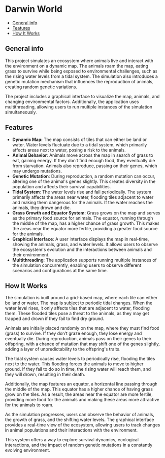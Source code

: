 # Darwin World

* [General info](#general-info)
* [Features](#features)
* [How It Works](#how-it-works)

## General info
This project simulates an ecosystem where animals live and interact with the environment on a dynamic map. The animals roam the map, eating grass to survive while being exposed to environmental challenges, such as the rising water levels from a tidal system. The simulation also introduces a genetic mutation mechanism that influences the reproduction of animals, creating random genetic variations. 

The project includes a graphical interface to visualize the map, animals, and changing environmental factors. Additionally, the application uses multithreading, allowing users to run multiple instances of the simulation simultaneously.

## Features
- **Dynamic Map**: The map consists of tiles that can either be land or water. Water levels fluctuate due to a tidal system, which primarily affects areas next to water, posing a risk to the animals.
- **Animal Behavior**: Animals move across the map in search of grass to eat, gaining energy. If they don’t find enough food, they eventually die from starvation. Animals also reproduce, passing on their genes, which may undergo mutations.
- **Genetic Mutation**: During reproduction, a random mutation can occur, altering one of the animal's genes slightly. This creates diversity in the population and affects their survival capabilities.
- **Tidal System**: The water levels rise and fall periodically. The system primarily affects the areas near water, flooding tiles adjacent to water and making them dangerous for the animals. If the water reaches the animals, they drown and die.
- **Grass Growth and Equator System**: Grass grows on the map and serves as the primary food source for animals. The equator, running through the middle of the map, has a higher chance of grass growth. This makes the areas near the equator more fertile, providing a greater food source for the animals.
- **Graphical Interface**: A user interface displays the map in real-time, showing the animals, grass, and water levels. It allows users to observe the ecosystem's evolution and the interactions between animals and their environment.
- **Multithreading**: The application supports running multiple instances of the simulation concurrently, enabling users to observe different scenarios and configurations at the same time.

## How It Works
The simulation is built around a grid-based map, where each tile can either be land or water. The map is subject to periodic tidal changes. When the water level rises, it only affects tiles that are adjacent to water, flooding them. These flooded tiles pose a threat to the animals, as they may get trapped and drown if they fail to find dry ground.

Animals are initially placed randomly on the map, where they must find food (grass) to survive. If they don’t graze enough, they lose energy and eventually die. During reproduction, animals pass on their genes to their offspring, with a chance of mutation that may shift one of the genes slightly, adding a layer of unpredictability to the offspring's traits.

The tidal system causes water levels to periodically rise, flooding the tiles next to the water. This flooding forces the animals to move to higher ground. If they fail to do so in time, the rising water will reach them, and they will drown, resulting in their death.

Additionally, the map features an equator, a horizontal line passing through the middle of the map. This equator has a higher chance of having grass grow on the tiles. As a result, the areas near the equator are more fertile, providing more food for the animals and making these areas more attractive for the animals to roam. 

As the simulation progresses, users can observe the behavior of animals, the growth of grass, and the shifting water levels. The graphical interface provides a real-time view of the ecosystem, allowing users to track changes in animal populations and their interactions with the environment.

This system offers a way to explore survival dynamics, ecological interactions, and the impact of random genetic mutations in a constantly evolving environment.
